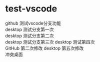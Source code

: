 # test-vscode
github 测试vscode分支功能  
desktop 测试分支第一次  
desktop 测试分支第二次  
desktop 测试分支第三次
desktop 测试第四次  
GitHub 第二次修改
desktop 第五次修改  
冲突桌面
